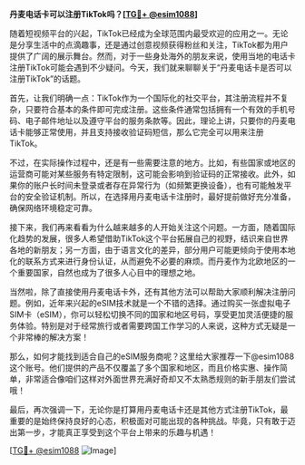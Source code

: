 **丹麦电话卡可以注册TikTok吗？[[TG💪+ @esim1088](https://t.me/s/esim1088)]**

随着短视频平台的兴起，TikTok已经成为全球范围内最受欢迎的应用之一。无论是分享生活中的点滴趣事，还是通过创意视频获得粉丝和关注，TikTok都为用户提供了广阔的展示舞台。然而，对于一些身处海外的朋友来说，使用当地的电话卡注册TikTok可能会遇到不少疑问。今天，我们就来聊聊关于“丹麦电话卡是否可以注册TikTok”的话题。

首先，让我们明确一点：TikTok作为一个国际化的社交平台，其注册流程并不复杂，只要符合基本的条件即可完成注册。这些条件通常包括拥有一个有效的手机号码、电子邮件地址以及遵守平台的服务条款等。因此，理论上讲，只要你的丹麦电话卡能够正常使用，并且支持接收验证码短信，那么它完全可以用来注册TikTok。

不过，在实际操作过程中，还是有一些需要注意的地方。比如，有些国家或地区的运营商可能对某些服务有特定限制，这可能会影响到验证码的正常接收。此外，如果你的账户长时间未登录或者存在异常行为（如频繁更换设备），也有可能触发平台的安全验证机制。所以，在选择用丹麦电话卡注册时，最好提前做好充分准备，确保网络环境稳定可靠。

接下来，我们再来看看为什么越来越多的人开始关注这个问题。一方面，随着国际化趋势的发展，很多人希望借助TikTok这个平台拓展自己的视野，结识来自世界各地的新朋友；另一方面，由于语言文化的差异，部分用户可能更倾向于使用本地化的联系方式来进行身份认证，从而避免不必要的麻烦。而丹麦作为北欧地区的一个重要国家，自然也成为了很多人心目中的理想之地。

当然啦，除了直接使用丹麦电话卡外，还有其他方法可以帮助大家顺利解决注册问题。例如，近年来兴起的eSIM技术就是一个不错的选择。通过购买一张虚拟电子SIM卡（eSIM），你可以轻松切换不同的国家和地区号码，享受更加灵活便捷的服务体验。特别是对于经常旅行或者需要跨国工作学习的人来说，这种方式无疑是一个非常棒的解决方案！

那么，如何才能找到适合自己的eSIM服务商呢？这里给大家推荐一下@esim1088这个账号。他们提供的产品不仅覆盖了多个国家和地区，而且价格实惠、操作简单，非常适合像咱们这样对外面世界充满好奇却又不太熟悉规则的新手朋友们尝试哦！

最后，再次强调一下，无论你是打算用丹麦电话卡还是其他方式注册TikTok，最重要的是始终保持良好的心态，积极面对可能出现的各种挑战。毕竟，只有敢于迈出第一步，才能真正享受到这个平台上带来的乐趣与机遇！

[[TG💪+ @esim1088](https://t.me/s/esim1088) ![Image](https://i.postimg.cc/4NQfJmqS/Snipaste-2025-05-13-00-14-12.png)]
